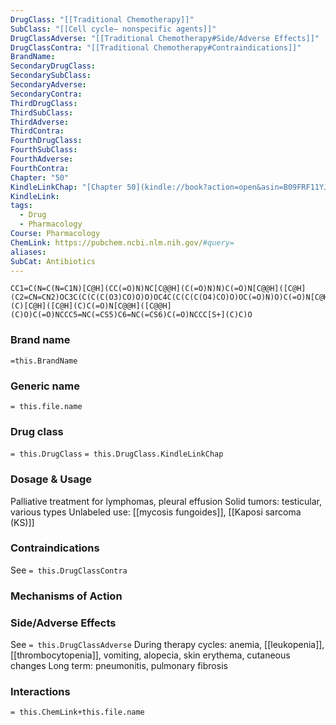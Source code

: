 ```yaml
---
DrugClass: "[[Traditional Chemotherapy]]"
SubClass: "[[Cell cycle– nonspecific agents]]"
DrugClassAdverse: "[[Traditional Chemotherapy#Side/Adverse Effects]]"
DrugClassContra: "[[Traditional Chemotherapy#Contraindications]]"
BrandName: 
SecondaryDrugClass: 
SecondarySubClass: 
SecondaryAdverse: 
SecondaryContra: 
ThirdDrugClass: 
ThirdSubClass: 
ThirdAdverse: 
ThirdContra: 
FourthDrugClass: 
FourthSubClass: 
FourthAdverse: 
FourthContra: 
Chapter: "50"
KindleLinkChap: "[Chapter 50](kindle://book?action=open&asin=B09FRF11YJ&location=29267)"
KindleLink: 
tags:
  - Drug
  - Pharmacology
Course: Pharmacology
ChemLink: https://pubchem.ncbi.nlm.nih.gov/#query=
aliases: 
SubCat: Antibiotics
---
```

```smiles
CC1=C(N=C(N=C1N)[C@H](CC(=O)N)NC[C@@H](C(=O)N)N)C(=O)N[C@@H]([C@H](C2=CN=CN2)OC3C(C(C(C(O3)CO)O)O)OC4C(C(C(C(O4)CO)O)OC(=O)N)O)C(=O)N[C@H](C)[C@H]([C@H](C)C(=O)N[C@@H]([C@@H](C)O)C(=O)NCCC5=NC(=CS5)C6=NC(=CS6)C(=O)NCCC[S+](C)C)O
```

### Brand name
`=this.BrandName`

### Generic name
`= this.file.name`

### Drug class 
`= this.DrugClass`
	`= this.DrugClass.KindleLinkChap`

### Dosage & Usage
Palliative treatment for lymphomas, pleural effusion 
Solid tumors: testicular, various types 
Unlabeled use: [[mycosis fungoides]], [[Kaposi sarcoma (KS)]]

### Contraindications
See `= this.DrugClassContra`

### Mechanisms of Action


### Side/Adverse Effects
See `= this.DrugClassAdverse`
During therapy cycles: anemia, [[leukopenia]], [[thrombocytopenia]], vomiting, alopecia, skin erythema, cutaneous changes 
Long term: pneumonitis, pulmonary fibrosis 

### Interactions

`= this.ChemLink+this.file.name`

